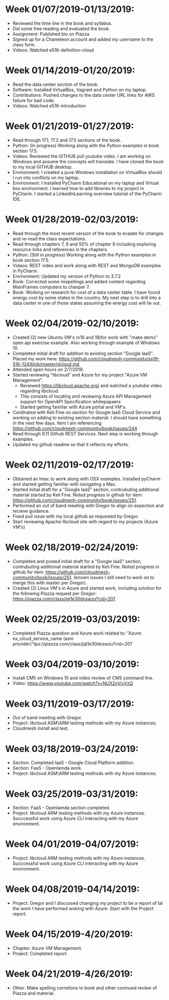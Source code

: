 
# Week 01/07/2019-01/13/2019:
  * Reviewed the time line in the book and syllabus.
  * Did some free reading and evaluated the book.
  * Assignment: Published bio on Piazza
  * Signed up for a Chameleon account and added my username to the class form.
  * Videos: Watched e516-definition-cloud

# Week 01/14/2019-01/20/2019:
  * Read the data center section of the book.
  * Software: Installed VirtualBox, Vagrant and Python on my laptop.
  * Contributions: Pushed changes to the data center URL links for AWS failure for bad code.
  * Videos: Watched e516-introduction
  
# Week 01/21/2019-01/27/2019:
  * Read through 17.1, 17.2 and 17.5 sections of the book.
  * Python: (In progress) Working along with the Python examples in book section 17.5.
  * Videos: Reviewed the GITHUB pull youtube video. I am working on Windows and assume the concepts will translate. I have cloned the book to my local GITHUB desktop.
  * Environment: I created a pure Windows installation on VirtualBox should I run into conflicts on my laptop. 
  * Environment: I installed PyCharm Educational on my laptop and Virtual box environment. I learned how to add libraries to my project in PyCharm. I started a LinkedInLearning overview tutorial of the PyCharm IDE.
  
# Week 01/28/2019-02/03/2019:
  * Read through the most recent version of the book to evalate for changes and re-read the class expectations.
  * Read through chapters 7, 8 and 50% of chapter 9 including exploring resource links and references in the chapters.
  * Python: (Still in progress) Working along with the Python examples in book section 17.5.
  * Videos: REST video and work along with REST and MongoDB examples in PyCharm.
  * Environment: Updated my version of Python to 3.7.2
  * Book: Corrected some mispellings and added content regarding MainFrames computers to chanper 7.
  * Book: Working on research for cost of a data center table. I have found energy cost by some states in the country. My next step is to drill into a data center in one of those states assuming the energy cost will tie out.
 
# Week 02/04/2019-02/10/2019:
  * Created (2) new Ubuntu VM's (v16 and 18)for work with "make demo" open api exercise example. Also working through example of Windows 10.
  * Completed initial draft for addition to existing section "Google IaaS". Placed my work here: https://github.com/cloudmesh-community/sp19-516-124/blob/master/gcloud.md.
  * Attended open hours on 2/7/2019.
  * Started reviewing "libcloud" and Azure for my project "Azure VM Management".
    * Reviewed https://libcloud.apache.org/  and watched a youtube video regarding libcloud.
    * This consists of locating and reviewing Azure API Management support for OpenAPI Specification whitepapaers
    * Started getting familiar with Azure portal and VM's.
  * Cordinated with Keli Fine on section for Google IaaS Cloud Service and working on adding to existing section material. I should have something in the next few days. Item I am referencing: https://github.com/cloudmesh-community/book/issues/244
  * Read through 9.11 Github REST Services. Next step is working through examples.
  * Updated my github readme so that it reflects my efforts.
  
# Week 02/11/2019-02/17/2019:
  * Obtained an Imac to work along with OSX examples. Installed pyCharm and started getting familiar with navigating a Mac.
  * Started initial draft for a "Google IaaS" section, contrubuting additional material started by Keli Fine. Noted progress in github for item: https://github.com/cloudmesh-community/book/issues/251.
  * Performed an out of band meeting with Gregor to align on expection and recieve guidance.
  * Fixed pull issue with my local github as requested by Gregor.
  * Start reviewing Apache libcloud site with regard to my projects (Azure VM's)
  
# Week 02/18/2019-02/24/2019:
  * Completed and posted initial draft for a "Google IaaS" section, contrubuting additional material started by Keli Fine. Noted progress in github for item: https://github.com/cloudmesh-community/book/issues/251. (known issues I still need to work on to merge this with master per Gregor).
  * Created (2) Linux VM's in Azure and started work, including solution for the following Piazza request per Gregor: https://piazza.com/class/jql1e30dxswzu?cid=207
  
# Week 02/25/2019-03/03/2019:
  * Completed Piazza question and Azure work related to: "Azure: ex_cloud_service_name (asm provider)"tps://piazza.com/class/jql1e30dxswzu?cid=207
  
# Week 03/04/2019-03/10/2019:
  * Install CM5 on Windows 10 and video review of CM5 command line.
  * Video: https://www.youtube.com/watch?v=NUX2xVivVzQ
  
# Week 03/11/2019-03/17/2019:
  * Out of band meeting with Gregor.
  * Project: libcloud ASM\ARM testing methods with my Azure instances.
  * Cloudmesh install and test.
  
# Week 03/18/2019-03/24/2019:
  * Section: Completed IaaS - Google Cloud Platform addition.
  * Section: FaaS - Openlamda work.
  * Project: libcloud ASM\ARM testing methods with my Azure instances.
  
# Week 03/25/2019-03/31/2019:
  * Section: FaaS - Openlamda section completed.
  * Project: libcloud ARM testing methods with my Azure instances. Succcessful work using Azure CLI interacting with my Azure environment.
  
 # Week 04/01/2019-04/07/2019:
   * Project: libcloud ARM testing methods with my Azure instances. Succcessful work using Azure CLI interacting with my Azure environment.
   
 # Week 04/08/2019-04/14/2019:
   * Project: Gregor and I discussed changing my project to be a report of lal the work I have performed woking with Azure. Start with the Project report.
   
 # Week 04/15/2019-4/20/2019:
  * Chapter: Azure VM Management.
  * Project: Completed report.
  
 # Week 04/21/2019-4/26/2019:
  * Other: Make spelling corretions to book and other coninued review of Piazza and material.

